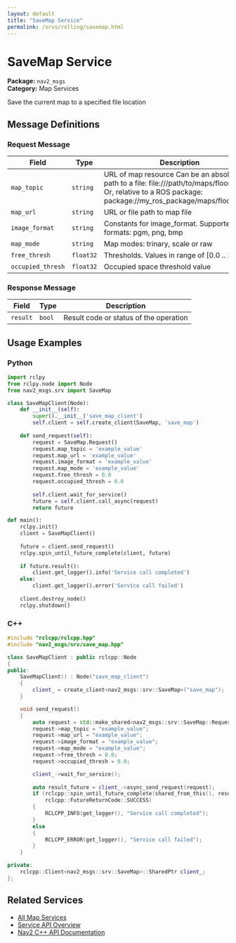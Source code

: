```yaml
---
layout: default
title: "SaveMap Service"
permalink: /srvs/rolling/savemap.html
---
```


# SaveMap Service

**Package:** `nav2_msgs`  
**Category:** Map Services

Save the current map to a specified file location

## Message Definitions

### Request Message

| Field | Type | Description |
|-------|------|-------------|
| `map_topic` | `string` | URL of map resource Can be an absolute path to a file: file:///path/to/maps/floor1.yaml Or, relative to a ROS package: package://my_ros_package/maps/floor2.yaml |
| `map_url` | `string` | URL or file path to map file |
| `image_format` | `string` | Constants for image_format. Supported formats: pgm, png, bmp |
| `map_mode` | `string` | Map modes: trinary, scale or raw |
| `free_thresh` | `float32` | Thresholds. Values in range of [0.0 .. 1.0] |
| `occupied_thresh` | `float32` | Occupied space threshold value |


### Response Message

| Field | Type | Description |
|-------|------|-------------|
| `result` | `bool` | Result code or status of the operation |



## Usage Examples

### Python

```python
import rclpy
from rclpy.node import Node
from nav2_msgs.srv import SaveMap

class SaveMapClient(Node):
    def __init__(self):
        super().__init__('save_map_client')
        self.client = self.create_client(SaveMap, 'save_map')
        
    def send_request(self):
        request = SaveMap.Request()
        request.map_topic = 'example_value'
        request.map_url = 'example_value'
        request.image_format = 'example_value'
        request.map_mode = 'example_value'
        request.free_thresh = 0.0
        request.occupied_thresh = 0.0
        
        self.client.wait_for_service()
        future = self.client.call_async(request)
        return future

def main():
    rclpy.init()
    client = SaveMapClient()
    
    future = client.send_request()
    rclpy.spin_until_future_complete(client, future)
    
    if future.result():
        client.get_logger().info('Service call completed')
    else:
        client.get_logger().error('Service call failed')
        
    client.destroy_node()
    rclpy.shutdown()
```

### C++

```cpp
#include "rclcpp/rclcpp.hpp"
#include "nav2_msgs/srv/save_map.hpp"

class SaveMapClient : public rclcpp::Node
{
public:
    SaveMapClient() : Node("save_map_client")
    {
        client_ = create_client<nav2_msgs::srv::SaveMap>("save_map");
    }

    void send_request()
    {
        auto request = std::make_shared<nav2_msgs::srv::SaveMap::Request>();
        request->map_topic = "example_value";
        request->map_url = "example_value";
        request->image_format = "example_value";
        request->map_mode = "example_value";
        request->free_thresh = 0.0;
        request->occupied_thresh = 0.0;

        client_->wait_for_service();
        
        auto result_future = client_->async_send_request(request);
        if (rclcpp::spin_until_future_complete(shared_from_this(), result_future) ==
            rclcpp::FutureReturnCode::SUCCESS)
        {
            RCLCPP_INFO(get_logger(), "Service call completed");
        }
        else
        {
            RCLCPP_ERROR(get_logger(), "Service call failed");
        }
    }

private:
    rclcpp::Client<nav2_msgs::srv::SaveMap>::SharedPtr client_;
};
```

## Related Services

- [All Map Services](/srvs/rolling/index.html#map-services)
- [Service API Overview](/srvs/rolling/index.html)
- [Nav2 C++ API Documentation](/rolling/html/index.html)
